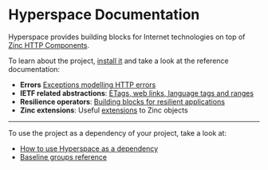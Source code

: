 # Hyperspace Documentation

Hyperspace provides building blocks for Internet technologies on top of
[Zinc HTTP Components](https://github.com/svenvc/zinc).

To learn about the project, [install it](how-to/how-to-load-in-pharo.md) and
take a look at the reference documentation:

- **Errors** [Exceptions modelling HTTP errors](reference/Errors.md)
- **IETF related abstractions**: [ETags, web links, language tags and ranges](reference/IETF.md)
- **Resilience operators**: [Building blocks for resilient applications](reference/Resilience.md)
- **Zinc extensions**: Useful [extensions](reference/Zinc.md) to Zinc objects

---

To use the project as a dependency of your project, take a look at:

- [How to use Hyperspace as a dependency](how-to/how-to-use-as-dependency-in-pharo.md)
- [Baseline groups reference](reference/Baseline-groups.md)
